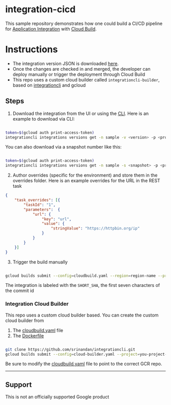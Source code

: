 # integration-cicd

This sample repository demonstrates how one could build a CI/CD pipeline for [Application Integration](https://cloud.google.com/application-integration/docs/overview) with [Cloud Build](https://cloud.google.com/build/docs).

# Instructions

* The integration version JSON is downloaded [here](./src/sample.json). 
* Once the changes are checked in and merged, the developer can deploy manually or trigger the deployment through Cloud Build
* This repo uses a custom cloud builder called `integrationcli-builder`, based on [integrationcli](https://github.com/srinandan/integrationcli) and gcloud


## Steps

1. Download the integration from the UI or using the [CLI](https://github.com/srinandan/integrationcli/blob/main/docs/integrationcli_integrations_versions_get.md). Here is an example to download via CLI:

```sh

token=$(gcloud auth print-access-token)
integrationcli integrations versions get -n sample -v <version> -p <project-id> -r <region-name> -t $token > ./src/sample.json
```

You can also download via a snapshot number like this:

```sh

token=$(gcloud auth print-access-token)
integrationcli integrations versions get -n sample -s <snapshot> -p <project-id> -r <region-name> -t $token > ./src/sample.json
```

2. Author overrides (specific for the environment) and store them in the overrides folder. Here is an example overrides for the URL in the REST task

```json
{
    "task_overrides": [{
        "taskId": "1",
        "parameters":  {
            "url": {
                "key": "url",
                "value": {
                    "stringValue": "https://httpbin.org/ip"
                }
            }
        }
    }]
}
```

3. Trigger the build manually

```sh

gcloud builds submit --config=cloudbuild.yaml --region=region-name --project=project-name
```

The integration is labeled with the `SHORT_SHA`, the first seven characters of the commit id

### Integration Cloud Builder

This repo uses a custom cloud builder based. You can create the custom cloud builder from

1. The [cloudbuild.yaml](https://github.com/srinandan/integrationcli/blob/main/cloud-builder.yaml) file
2. The [Dockerfile](https://github.com/srinandan/integrationcli/blob/main/Dockerfile.builder)

```sh

git clone https://github.com/srinandan/integrationcli.git
gcloud builds submit --config=cloud-builder.yaml --project=you-project-name
```

Be sure to modify the [cloudbuild.yaml](./cloudbuild.yaml) file to point to the correct GCR repo.

___

## Support

This is not an officially supported Google product
